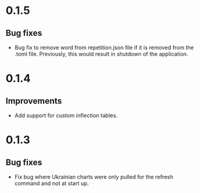 # 0.1.5

## Bug fixes
* Bug fix to remove word from repetition.json file if it is removed from the .toml
file. Previously, this would result in shutdown of the application.

# 0.1.4

## Improvements
* Add support for custom inflection tables.

# 0.1.3

## Bug fixes
* Fix bug where Ukrainian charts were only pulled for the refresh command
and not at start up.
